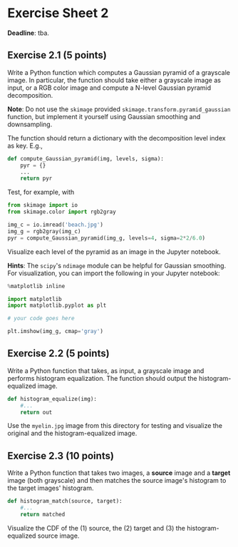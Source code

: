 # Exercise Sheet 2

**Deadline**: tba.

## Exercise 2.1 (5 points)

Write a Python function which computes a Gaussian pyramid of a grayscale image.
In particular, the function should take either a grayscale image as input, or
a RGB color image and compute a N-level Gaussian pyramid decomposition.

**Note**:
Do not use the `skimage` provided `skimage.transform.pyramid_gaussian` function,
but implement it yourself using Gaussian smoothing and downsampling.

The function should return a dictionary with the decomposition level
index as key. E.g.,

```python
def compute_Gaussian_pyramid(img, levels, sigma):
    pyr = {}
    ...
    return pyr
```

Test, for example, with

```python
from skimage import io
from skimage.color import rgb2gray

img_c = io.imread('beach.jpg')
img_g = rgb2gray(img_c)
pyr = compute_Gaussian_pyramid(img_g, levels=4, sigma=2*2/6.0)
```

Visualize each level of the pyramid as an image in the Jupyter notebook.

**Hints**: The `scipy`'s `ndimage` module can be helpful for Gaussian smoothing.
For visualization, you can import the following in your Jupyter notebook:
```python
%matplotlib inline

import matplotlib
import matplotlib.pyplot as plt

# your code goes here

plt.imshow(img_g, cmap='gray')
```

## Exercise 2.2 (5 points)

Write a Python function that takes, as input, a grayscale image and
performs histogram equalization. The function should output the
histogram-equalized image.

```python
def histogram_equalize(img):
    #...
    return out
```

Use the `myelin.jpg` image from this directory for testing and visualize
the original and the histogram-equalized image.


## Exercise 2.3 (10 points)

Write a Python function that takes two images, a **source** image and
a **target** image (both grayscale) and then matches the source image's
histogram to the target images' histogram.

```python
def histogram_match(source, target):
    #...
    return matched
```
Visualize the CDF of the (1) source, the (2) target and (3) the histogram-equalized
source image.
